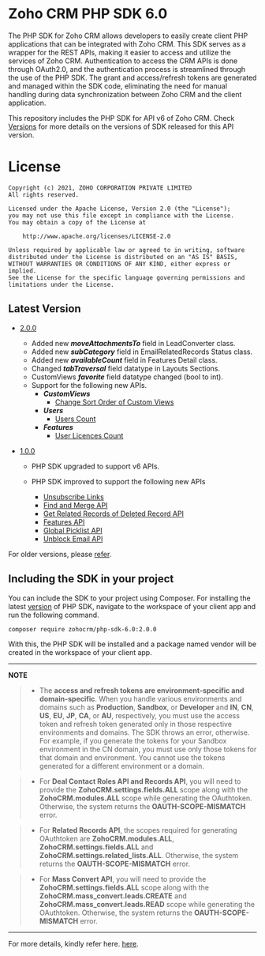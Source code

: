 # Zoho CRM PHP SDK 6.0

The PHP SDK for Zoho CRM allows developers to easily create client PHP applications that can be integrated with Zoho CRM. This SDK serves as a wrapper for the REST APIs, making it easier to access and utilize the services of Zoho CRM. 
Authentication to access the CRM APIs is done through OAuth2.0, and the authentication process is streamlined through the use of the PHP SDK. The grant and access/refresh tokens are generated and managed within the SDK code, eliminating the need for manual handling during data synchronization between Zoho CRM and the client application.

This repository includes the PHP SDK for API v6 of Zoho CRM. Check [Versions](https://github.com/zoho/zohocrm-php-sdk-6.0/releases) for more details on the versions of SDK released for this API version.

License
=======

    Copyright (c) 2021, ZOHO CORPORATION PRIVATE LIMITED 
    All rights reserved. 

    Licensed under the Apache License, Version 2.0 (the "License"); 
    you may not use this file except in compliance with the License. 
    You may obtain a copy of the License at 
    
        http://www.apache.org/licenses/LICENSE-2.0 
    
    Unless required by applicable law or agreed to in writing, software 
    distributed under the License is distributed on an "AS IS" BASIS, 
    WITHOUT WARRANTIES OR CONDITIONS OF ANY KIND, either express or implied. 
    See the License for the specific language governing permissions and 
    limitations under the License.


## Latest Version

- [2.0.0](/versions/2.0.0/README.md)
    - Added new ***moveAttachmentsTo*** field in LeadConverter class.
    - Added new ***subCategory*** field in EmailRelatedRecords Status class.
    - Added new ***availableCount*** field in Features Detail class.
    - Changed ***tabTraversal*** field datatype in Layouts Sections.
    - CustomViews ***favorite*** field datatype changed (bool to int).
    - Support for the following new APIs.
        - ***CustomViews***
            - [Change Sort Order of Custom Views](https://www.zoho.com/crm/developer/docs/api/v6/sort-order-cv.html)
        - ***Users***
            - [Users Count](https://www.zoho.com/crm/developer/docs/api/v6/users-count.html)
        - ***Features***
            - [User Licences Count](https://www.zoho.com/crm/developer/docs/api/v6/get-user-licences.html)

- [1.0.0](/versions/1.0.0/README.md)

    - PHP SDK upgraded to support v6 APIs.

    - PHP SDK improved to support the following new APIs

      - [Unsubscribe Links](https://www.zoho.com/crm/developer/docs/api/v6/get-unsubscribe-links.html)
      - [Find and Merge API](https://www.zoho.com/crm/developer/docs/api/v6/merge-records.html)
      - [Get Related Records of Deleted Record API](https://www.zoho.com/crm/developer/docs/api/v6/get-related-records-of-deleted-record.html)
      - [Features API](https://www.zoho.com/crm/developer/docs/api/v6/get-features.html)
      - [Global Picklist API](https://www.zoho.com/crm/developer/docs/api/v6/get-global-picklist.html)
      - [Unblock Email API](https://www.zoho.com/crm/developer/docs/api/v6/unblock-emails.html)
  
For older versions, please [refer](https://github.com/zoho/zohocrm-php-sdk-6.0/releases).

## Including the SDK in your project
You can include the SDK to your project using Composer.
For installing the latest [version](https://github.com/zoho/zohocrm-php-sdk-6.0/releases/tag/2.0.0) of PHP SDK, navigate to the workspace of your client app and run the following command.

```sh
composer require zohocrm/php-sdk-6.0:2.0.0
```
With this, the PHP SDK will be installed and a package named vendor will be created in the workspace of your client app.

---

**NOTE** 

> - The **access and refresh tokens are environment-specific and domain-specific**. When you handle various environments and domains such as **Production**, **Sandbox**, or **Developer** and **IN**, **CN**, **US**, **EU**, **JP**, **CA**, or **AU**, respectively, you must use the access token and refresh token generated only in those respective environments and domains. The SDK throws an error, otherwise.
For example, if you generate the tokens for your Sandbox environment in the CN domain, you must use only those tokens for that domain and environment. You cannot use the tokens generated for a different environment or a domain.

> - For **Deal Contact Roles API and Records API**, you will need to provide the **ZohoCRM.settings.fields.ALL** scope along with the **ZohoCRM.modules.ALL** scope while generating the OAuthtoken. Otherwise, the system returns the **OAUTH-SCOPE-MISMATCH** error.

> - For **Related Records API**, the scopes required for generating OAuthtoken are **ZohoCRM.modules.ALL**, **ZohoCRM.settings.fields.ALL** and **ZohoCRM.settings.related_lists.ALL**. Otherwise, the system returns the **OAUTH-SCOPE-MISMATCH** error.

> - For **Mass Convert API**, you will need to provide the **ZohoCRM.settings.fields.ALL** scope along with the **ZohoCRM.mass_convert.leads.CREATE** and **ZohoCRM.mass_convert.leads.READ** scope while generating the OAuthtoken. Otherwise, the system returns the **OAUTH-SCOPE-MISMATCH** error.

---

For more details, kindly refer here. [here](/versions/2.0.0/README.md).
